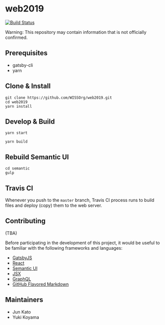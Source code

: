 # web2019

[![Build Status](https://travis-ci.org/WISSOrg/web2019.svg?branch=master)](https://travis-ci.org/WISSOrg/web2019)

Warning: This repository may contain information that is not officially confirmed.

## Prerequisites

- gatsby-cli
- yarn

## Clone & Install

```
git clone https://github.com/WISSOrg/web2019.git
cd web2019
yarn install
```

## Develop & Build

```
yarn start
```

```
yarn build
```

## Rebuild Semantic UI

```
cd semantic
gulp
```

## Travis CI

Whenever you push to the `master` branch, Travis CI process runs to build files and deploy (copy) them to the web server.

## Contributing

(TBA)

Before participating in the development of this project, it would be useful to be familiar with the following frameworks and languages:

- [GatsbyJS](https://www.gatsbyjs.org/)
- [React](https://reactjs.org/)
- [Semantic UI](https://semantic-ui.com/)
- [JSX](http://facebook.github.io/jsx/)
- [GraphQL](https://graphql.org/)
- [GitHub Flavored Markdown](https://github.github.com/gfm/)

## Maintainers

- Jun Kato
- Yuki Koyama
